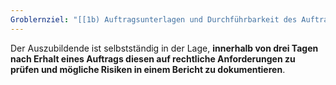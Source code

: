 ```yaml
---
Groblernziel: "[[1b) Auftragsunterlagen und Durchführbarkeit des Auftrags prüfen, insbesondere in Hinblick auf rechtliche, wirtschaftliche und terminliche Vorgaben, und den Auftrag mit den betrieblichen Prozessen und Möglichkeiten abstimmen]]"
---
```

Der Auszubildende ist selbstständig in der Lage, **innerhalb von drei Tagen nach Erhalt eines Auftrags diesen auf rechtliche Anforderungen zu prüfen und mögliche Risiken in einem Bericht zu dokumentieren**.